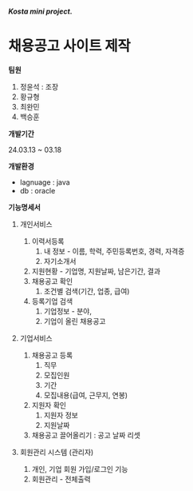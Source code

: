 ##### Kosta mini project.


# 채용공고 사이트 제작


**팀원**


1. 정윤석 : 조장
2. 황규형
3. 최완민
4. 백승훈


**개발기간**

24.03.13 ~ 03.18


**개발환경**

- lagnuage : java
- db       : oracle


**기능명세서**


1. 개인서비스
    1. 이력서등록
        1. 내 정보 - 이름, 학력, 주민등록번호, 경력, 자격증
        2. 자기소개서
    2. 지원현황 - 기업명, 지원날짜, 남은기간, 결과
    3. 채용공고 확인
        1. 조건별  검색(기간, 업종, 급여)
    4. 등록기업 검색
        1. 기업정보 - 분야, 
        2. 기업이 올린 채용공고 

2. 기업서비스
    1. 채용공고 등록
        1. 직무
        2. 모집인원
        3. 기간
        4. 모집내용(급여, 근무지, 연봉) 
    2. 지원자 확인
        1. 지원자 정보
        2. 지원날짜
    3. 채용공고 끌어올리기 : 공고 날짜 리셋
    
3.  회원관리 시스템 (관리자)
    1. 개인, 기업 회원 가입/로그인 기능
    2. 회원관리 - 전체출력


  
